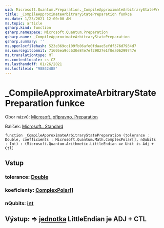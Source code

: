 ```yaml
---
uid: Microsoft.Quantum.Preparation._CompileApproximateArbitraryStatePreparation
title: _CompileApproximateArbitraryStatePreparation funkce
ms.date: 1/23/2021 12:00:00 AM
ms.topic: article
qsharp.kind: function
qsharp.namespace: Microsoft.Quantum.Preparation
qsharp.name: _CompileApproximateArbitraryStatePreparation
qsharp.summary: ''
ms.openlocfilehash: 523e369cc109fb06afe0fdaae5efdf376d7934d7
ms.sourcegitcommit: 71605ea9cc630e84e7ef29027e1f0ea06299747e
ms.translationtype: MT
ms.contentlocale: cs-CZ
ms.lasthandoff: 01/26/2021
ms.locfileid: "98842488"
---
```

# <a name="_compileapproximatearbitrarystatepreparation-function"></a>_CompileApproximateArbitraryStatePreparation funkce

Obor názvů: [Microsoft. přípravno. Preparation](xref:Microsoft.Quantum.Preparation)

Balíček: [Microsoft.. Standard](https://nuget.org/packages/Microsoft.Quantum.Standard)




```qsharp
function _CompileApproximateArbitraryStatePreparation (tolerance : Double, coefficients : Microsoft.Quantum.Math.ComplexPolar[], nQubits : Int) : (Microsoft.Quantum.Arithmetic.LittleEndian => Unit is Adj + Ctl)
```


## <a name="input"></a>Vstup

### <a name="tolerance--double"></a>tolerance: [Double](xref:microsoft.quantum.lang-ref.double)




### <a name="coefficients--complexpolar"></a>koeficienty: [ComplexPolar](xref:Microsoft.Quantum.Math.ComplexPolar)[]




### <a name="nqubits--int"></a>nQubits: [int](xref:microsoft.quantum.lang-ref.int)





## <a name="output--littleendian--unit--is-adj--ctl"></a>Výstup: [](xref:Microsoft.Quantum.Arithmetic.LittleEndian) => [jednotka](xref:microsoft.quantum.lang-ref.unit) LittleEndian je ADJ + CTL

